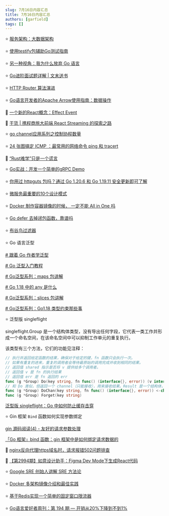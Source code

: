 ```yaml
---
slug: 7月16日内容汇总
title: 7月16日内容汇总
authors: [garfield]
tags: []
---
```


⭐️ [服务架构：大数据架构](https://mp.weixin.qq.com/s/Ane5iRMqYrtQMnC3TWlrwA)

⭐️ [使用testify包辅助Go测试指南](https://mp.weixin.qq.com/s/LppX2mvbkgsLKkqqudehQA)

⭐️ [另一种视角：我为什么放弃 Go 语言](https://mp.weixin.qq.com/s/xjjnE5hcspbNRGHP-I869A)

⭐️ [Go进阶面试题详解 | 文末送书](https://mp.weixin.qq.com/s/ldn5APfp0UooWbh4cmcM4A)

⭐️ [HTTP Router 算法演进](https://mp.weixin.qq.com/s/Vnb5akB5b5kuOt7ZrZX-EQ)

⭐️ [Go语言开发者的Apache Arrow使用指南：数据操作](https://mp.weixin.qq.com/s/Lxxfeqn70rfmnrGvgrxevA)

📒 [一个新的React概念：Effect Event](https://mp.weixin.qq.com/s/wpn1ujDvVp_VBM0_pK1-GA)

📒 [干货 | 携程商旅大前端 React Streaming 的探索之路](https://mp.weixin.qq.com/s/HUJTU5Du6318LJ7RfQNN2g)

⭐️ [go channel应用系列之控制协程数量](https://mp.weixin.qq.com/s/CUQaiZp4BrulnXvLd9ogZQ)

⭐️ [24 张图搞定 ICMP ：最常用的网络命令 ping 和 tracert](https://mp.weixin.qq.com/s/N_4ku0xYJKWtVCHhDRb9cw)

📒 [“Rust难学”只是一个谎言](https://mp.weixin.qq.com/s/_8iBshLq-3fQOD14EtNQMg)

⭐️ [Go实战：开发一个简单的gRPC Demo](https://mp.weixin.qq.com/s/rxPAcU5zhWCtRQLbh9uxKw)

⭐️ [你用过 httpguts 包吗？通过 Go 1.20.6 和 Go 1.19.11 安全更新即可了解](https://mp.weixin.qq.com/s/F6vesem86riCwZhqfD1_gQ)

⭐️ [微服务最重要的10个设计模式](https://mp.weixin.qq.com/s/HMKcGle4DwiKdOo0mRTa0Q)

⭐️ [Docker 制作容器镜像的时候， 一定不能 All in One 吗](https://mp.weixin.qq.com/s/oNoTfHwI0X9e3nk9iNCJ0Q)

⭐️ [Go defer 去掉闭包函数，靠谱吗](https://mp.weixin.qq.com/s/4vpgxwTEn-xjdmXF5Hj7Kw)

⭐️ [布谷鸟过滤器](https://mp.weixin.qq.com/s/pmx73QJx5bGMRkBn122Afw)

⭐️ Go 语言泛型

[# 跟着 Go 作者学泛型](https://polarisxu.studygolang.com/posts/go/generics/gophercon2021-generics/)

[# Go 泛型入门教程](https://polarisxu.studygolang.com/posts/go/generics/generics-tutorial/)

[# Go泛型系列：maps 包讲解](https://polarisxu.studygolang.com/posts/go/generics/generics-maps/)

[# Go 1.18 中的 any 是什么](https://polarisxu.studygolang.com/posts/go/dynamic/go1.18-any/)

[# Go泛型系列：slices 包讲解](https://polarisxu.studygolang.com/posts/go/generics/generics-slices/)

[# Go泛型系列：Go1.18 类型约束那些事](https://polarisxu.studygolang.com/posts/go/generics/generics-constraints/)

⭐️ 泛型版 singleflight

singleflight.Group 是一个结构体类型，没有导出任何字段，它代表一类工作并形成一个命名空间，在该命名空间中可以抑制工作单元的重复执行。

该类型有三个方法，它们的功能见注释：

```go
// 执行并返回给定函数的结果，确保对于给定的键，fn 函数只会执行一次。
// 如果有重复的进来，重复的调用者会等待最原始的调用完成并收到相同的结果。
// 返回值 shared 指示是否将 v 提供给多个调用者。
// 返回值 v 是 fn 的执行结果
// 返回值 err 是 fn 返回的 err
func (g *Group) Do(key string, fn func() (interface{}, error)) (v interface{}, err error, shared bool)
// 和 Do 类似，但返回一个 channel（只能接收），用来接收结果。Result 是一个结构体，有三个字段，即 Do 返回的那三个。
func (g *Group) DoChan(key string, fn func() (interface{}, error)) <-chan Result
func (g *Group) Forget(key string)
```

[泛型版 singleflight：Go 中如何防止缓存击穿](https://polarisxu.studygolang.com/posts/go/pkg/singleflight-generic/)

⭐️ Gin 框架 `Bind` 函数如何实现参数绑定

[gin 源码阅读(4) - 友好的请求参数处理](https://mp.weixin.qq.com/s/2OI9vh_LGPxtGkhF-AnWDA)

[「Go 框架」bind 函数：gin 框架中是如何绑定请求数据的](https://juejin.cn/post/7213022785366097975)

📒 [nginx反向代理https域名时，请求报错502问题排查](https://mp.weixin.qq.com/s/S7EGoOoR2hbIDNwobakd4A)

📒 [【第2994期】如意设计助手：Figma Dev Mode下生成React代码](https://mp.weixin.qq.com/s/WmkdNWyV6MHJtmlvtbDipA)

⭐️ [Google SRE 创始人讲解 SRE 方法论](https://mp.weixin.qq.com/s/JVvuRIl4Dq7qRrD9q2Uj4Q)

⭐️ [Docker 多架构镜像介绍和最佳实践](https://mp.weixin.qq.com/s/yx4NNA904xGEOFUhqtBZTw)

⭐️ [基于Redis实现一个简单的固定窗口限流器](https://mp.weixin.qq.com/s/6aicpVC3qjRpf1ILI4V4lA)

⭐️ [Go语言爱好者周刊：第 194 期 — 开销从20%下降到不到1%](https://mp.weixin.qq.com/s/JOzfYKaKF_LzL6kc_yNGGg)

